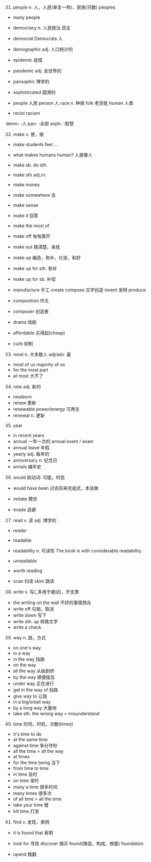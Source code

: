 #

31. people n. 人，人民(单复一样)，民族(可数) peoples
  - many people

  - democracy n. 人民统治 民主
  - democrat Democrats 人
  - demographic adj. 人口统计的
  - epidemic 疫情
  - pandemic adj. 全世界的
  - pansophic 博学的
  - sophisticated 圆滑的

  - people 人民 person 人 race n. 种族 folk 老百姓 human 人类
  - racist racism

demo- :人
pan- :全部
soph- :智慧

32. make v. 使，做
  - make students feel ...
  - what makes humans human? 人类像人
  - make sb. do sth.
  - make sth adj./n.
  - make money
  - make somewhere 去
  - make sense
  - make it 回答
  - make the most of 

  - make off 匆匆离开
  - make out 搞清楚，亲抚
  - make up 编造，弥补，化妆，和好
  - make up for sth. 弥补
  - make up for sb. 补偿

  - manufacture 手工 create compose 文字创造 invent 发明 produce
  - composition 作文
  - composer 创造者

  - drama 戏剧
  - affordable 买得起(cheap)
  - curb 抑制

33. most n. 大多数人 adj/adv. 最
  - most of us majority of us
  - for the most part
  - at most 大不了

34. new adj. 新的
  - newborn
  - renew 更新
  - renewable power/energy 可再生
  - renewal n. 更新

35. year
  - in recent years
  - annual 一年一次的 annual event / exam
  - annual leave 年假
  - yearly adj. 每年的
  - anniversary n. 纪念日
  - annals 编年史


36. would 助动词: 可能，时态
  - would have been 过去将来完成式，本该做

  - imitate 模仿
  - evade 逃避


37. read v. 读 adj. 博学的
  - reader
  - readable
  - readability n. 可读性 The book is with considerable readability.
  - unreadable
  - worth reading

  - scan 扫读 skim 跳读


38. write v. 写(_多用于被动)，开支票
  - the writing on the wall 不好的事情预兆
  - write off 勾销，取消
  - write down 写下
  - write sth. up 转换文字
  - write a check

39. way n. 路，方式
  - on one's way
  - in a way
  - in the way 挡路
  - on the way
  - all the way 从始到终
  - by the way 順便提及
  - under way 正在进行
  - get in the way of 挡路
  - give way to 让路
  - in a big/small way
  - by a long way 大量地
  - take sth. the wrong way = misunderstand

40. time 时间，时机，次数(times)
  - it's time to do
  - at the same time
  - against time 争分夺秒
  - all the time = all the way
  - at times
  - for the time being 当下
  - from time to time
  - in time 及时
  - on time 准时
  - many a time 很多时间
  - many times 很多次
  - of all time = all the time
  - take your time 慢
  - kill time 打发

41. find v. 发现，表明
  - it is found that 表明

  - look for 寻找 discover 揭示 found(铸造，构成。根基) foundation

  - upend 推翻


